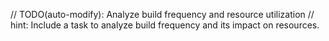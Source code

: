 // TODO(auto-modify): Analyze build frequency and resource utilization
// hint: Include a task to analyze build frequency and its impact on resources.
